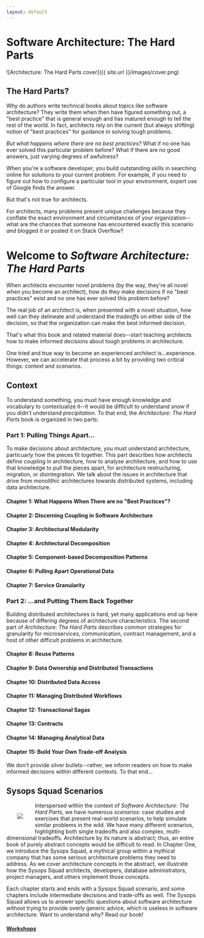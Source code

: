 ```yaml
---
layout: default
---
```


# Software Architecture: The Hard Parts

![Architecture: The Hard Parts cover]({{ site.url }}/images/cover.png)


## The Hard Parts?

Why do authors write technical books about topics like software architecture? They write them when then have figured something out, a "best practice" that is general enough and has matured enough to tell the rest of the world. In fact, architects rely on the current (but always shifting) notion of "best practices" for guidance in solving tough problems.

_But what happens where there are no best practices?_ What if no one has ever solved this particular problem before? What if there are no good answers, just varying degrees of awfulness?


When you're a software developer, you build outstanding skills in searching online for solutions to your current problem. For example, if you need to figure out how to configure a particular tool in your environment, expert use of Google finds the answer. 

But that's not true for architects.

For architects, many problems present unique challenges because they conflate the exact environment and circumstances of your organization--what are the chances that someone has encountered exactly this scenario _and_ blogged it or posted it on Stack Overflow?

# Welcome to _Software Architecture: The Hard Parts_

When architects encounter novel problems (by the way, they're all novel when you become an architect), how do they make decisions if no "best practices" exist and no one has ever solved this problem before?

The real job of an architect is, when presented with a novel situation, how well can they delineate and understand the _tradeoffs_ on either side of the decision, so that the organization can make the best informed decision. 

That's what this book and related material  does--start teaching architects how to make informed decisions about tough problems in architecture.

One tried and true way to become an experienced architect is...experience. However, we can accelerate that process a bit by providing two critical things: context and scenarios.

## Context
To understand something, you must have enough knowledge and vocabulary to contextualize it--it would be difficult to understand _snow_ if you didn't understand _precipitation_. To that end, the _Architecture: The Hard Parts_ book is organized in two parts: 

### Part 1: Pulling Things Apart…
To make decisions about architecture, you must understand architecture, particuarly how the pieces fit together. This part describes how architects define coupling in architecture, how to analyse architecture, and how to use that knowledge to pull the pieces apart, for architecture restructuring, migration, or disintegration. We talk about the issues in architecture that drive from monolithic architectures towards distributed systems, including data architecture.

#### Chapter 1: What Happens When There are no "Best Practices"?
#### Chapter 2: Discerning Coupling in Software Architecture
#### Chapter 3: Architectural Modularity
#### Chapter 4: Architectural Decomposition
#### Chapter 5: Component-based Decomposition Patterns
#### Chapter 6: Pulling Apart Operational Data
#### Chapter 7: Service Granularity

### Part 2: ...and Putting Them Back Together
Building distributed architectures is hard, yet many applications end up here because of differing degrees of architecture characteristics. The second part of _Architecture: The Hard Parts_ describes common strategies for granularity for microservices, communication, contract management, and a host of other difficult problems in architecture.

#### Chapter 8: Reuse Patterns
#### Chapter 9: Data Ownership and Distributed Transactions
#### Chapter 10: Distributed Data Access
#### Chapter 11: Managing Distributed Workflows
#### Chapter 12: Transactional Sagas
#### Chapter 13: Contracts
#### Chapter 14: Managing Analytical Data
#### Chapter 15: Build Your Own Trade-off Analysis

We don't provide silver bullets--rather, we inform readers on how to make informed decisions within different contexts. To that end...

## Sysops Squad Scenarios

<image src="{{ site.url }}/images/Sysops-Squad.png" align="left" style="padding: 2em;">

Interspersed within the context of <i>Software Architecture: The Hard Parts</i>, we have numerous  <i>scenarios</i>: case studies and exercises that present real-world scenarios, to help simulate similar problems in the wild. We have many different scenarios, highlighting both single tradeoffs and also complex, multi-dimensional tradeoffs. Architecture by its nature is abstract; thus, an entire book of purely abstract concepts would be difficult to read. In Chapter One, we introduce the Sysops Squad, a mythical group within a mythical company that has some serious architecture problems they need to address. As we cover architecture concepts in the abstract, we illustrate how the Sysops Squad architects, developers, database administrators, project managers, and others implement those concepts.

Each chapter starts and ends with a Sysops Squad scenario, and some chapters include intermediate decisions and trade-offs as well. The Sysops Squad allows us to answer specific questions about software architecture without trying to provide overly generic advice, which is useless in software architecture. Want to understand why? Read our book!


<h4><a href="{{ site.url }}/workshops">Workshops</a> </h4>
